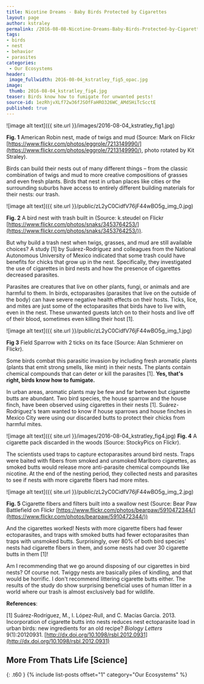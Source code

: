 ```yaml
---
title: Nicotine Dreams - Baby Birds Protected by Cigarettes
layout: page
author: kstraley
permalink: /2016-08-08-Nicotine-Dreams-Baby-Birds-Protected-by-Cigarettes-KStraley/
tags:
- birds
- nest
- behavior
- parasites
categories:
 - Our Ecosystems
header:
 image_fullwidth: 2016-08-04_kstratley_fig5_opac.jpg
image:
 thumb: 2016-08-04_kstratley_fig4.jpg
teaser: Birds know how to fumigate for unwanted pests!
source-id: 1ezRhjvXLf72w36fJSOfFaHRO326WC_AMdSHiTcScctE
published: true
---
```

![image alt text]({{ site.url }}/images/2016-08-04_kstratley_fig1.jpg)
 
**Fig. 1** American Robin nest, made of twigs and mud (Source: Mark on Flickr [https://www.flickr.com/photos/eggrole/7213149990/](https://www.flickr.com/photos/eggrole/7213149990/), photo rotated by Kit Straley).

Birds can build their nests out of many different things – from the classic combination of twigs and mud to more creative compositions of grasses and even fresh plants. Birds that nest in urban places like cities or the surrounding suburbs have access to entirely different building materials for their nests: our trash.

![image alt text]({{ site.url }}/public/zL2yC0CidfV76jF44wBO5g_img_0.jpg)

**Fig. 2** A bird nest with trash built in (Source: k.steudel on Flickr [https://www.flickr.com/photos/snaks/3453764253/](https://www.flickr.com/photos/snaks/3453764253/)). 

But why build a trash nest when twigs, grasses, and mud are still available choices? A study [1] by Suárez-Rodríguez and colleagues from the National Autonomous University of Mexico indicated that some trash could have benefits for chicks that grow up in the nest. Specifically, they investigated the use of cigarettes in bird nests and how the presence of cigarettes decreased parasites.

Parasites are creatures that live on other plants, fungi, or animals and are harmful to them. In birds, ectoparasites (parasites that live on the outside of the body) can have severe negative health effects on their hosts. Ticks, lice, and mites are just some of the ectoparasites that birds have to live with, even in the nest. These unwanted guests latch on to their hosts and live off of their blood, sometimes even killing their host [1].

![image alt text]({{ site.url }}/public/zL2yC0CidfV76jF44wBO5g_img_1.jpg)

**Fig 3** Field Sparrow with 2 ticks on its face (Source: Alan Schmierer on Flickr).

Some birds combat this parasitic invasion by including fresh aromatic plants (plants that emit strong smells, like mint) in their nests. The plants contain chemical compounds that can deter or kill the parasites [1]. **Yes, that's right, birds know how to fumigate.**

In urban areas, aromatic plants may be few and far between but cigarette butts are abundant. Two bird species, the house sparrow and the house finch, have been observed using cigarettes in their nests [1]. Suárez-Rodríguez's team wanted to know if house sparrows and house finches in Mexico City were using our discarded butts to protect their chicks from harmful mites.

![image alt text]({{ site.url }}/images/2016-08-04_kstratley_fig4.jpg)
**Fig. 4** A cigarette pack discarded in the woods (Source: StockyPics on Flickr).

The scientists used traps to capture ectoparasites around bird nests. Traps were baited with fibers from smoked and unsmoked Marlboro cigarettes, as smoked butts would release more anti-parasite chemical compounds like nicotine. At the end of the nesting period, they collected nests and parasites to see if nests with more cigarette fibers had more mites.

![image alt text]({{ site.url }}/public/zL2yC0CidfV76jF44wBO5g_img_2.jpg)

**Fig. 5** Cigarette fibers and filters built into a swallow nest (Source: Bear Paw Battlefield on Flickr [https://www.flickr.com/photos/bearpaw/5910472344/](https://www.flickr.com/photos/bearpaw/5910472344/)) 

And the cigarettes worked! Nests with more cigarette fibers had fewer ectoparasites, and traps with smoked butts had fewer ectoparasites than traps with unsmoked butts. Surprisingly, over 80% of both bird species' nests had cigarette fibers in them, and some nests had over 30 cigarette butts in them [1]!

Am I recommending that we go around disposing of our cigarettes in bird nests? Of course not. Twiggy nests are basically piles of kindling, and that would be horrific. I don't recommend littering cigarette butts either. The results of the study do show surprising beneficial uses of human litter in a world where our trash is almost exclusively bad for wildlife.

**References**:

[1] Suárez-Rodríguez, M., I. López-Rull, and C. Macías Garcia. 2013. Incorporation of cigarette butts into nests reduces nest ectoparasite load in urban birds: new ingredients for an old recipe? *Biology Letters* 9(1):20120931. [http://dx.doi.org/10.1098/rsbl.2012.0931](http://dx.doi.org/10.1098/rsbl.2012.0931)

## More From Thats Life [Science]
{: .t60 }
{% include list-posts offset="1" category="Our Ecosystems" %}
